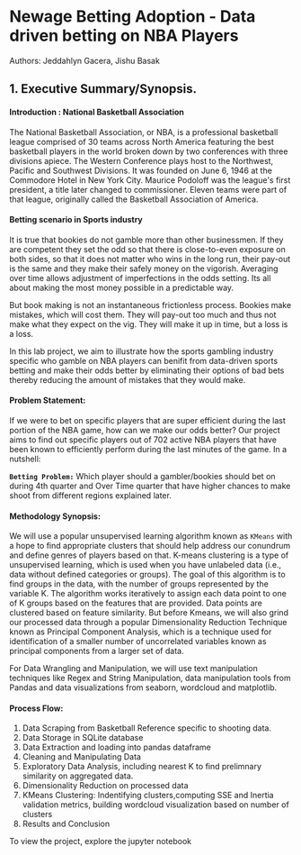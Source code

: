 # Newage Betting Adoption - Data driven betting on NBA Players
Authors: Jeddahlyn Gacera, Jishu Basak
## 1. Executive Summary/Synopsis. 

#### Introduction : National Basketball Association
The National Basketball Association, or NBA, is a professional basketball league comprised of 30 teams across North America featuring the best basketball players in the world broken down by two conferences with three divisions apiece. The Western Conference plays host to the Northwest, Pacific and Southwest Divisions. It was founded on June 6, 1946 at the Commodore Hotel in New York City. Maurice Podoloff was the league's first president, a title later changed to commissioner. Eleven teams were part of that league, originally called the Basketball Association of America.

#### Betting scenario in Sports industry
It is true that bookies do not gamble more than other businessmen. If they are competent they set the odd so that there is close-to-even exposure on both sides, so that it does not matter who wins in the long run, their pay-out is the same and they make their safely money on the vigorish. Averaging over time allows adjustment of imperfections in the odds setting. Its all about making the most money possible in a predictable way.

But book making is not an instantaneous frictionless process. Bookies make mistakes, which will cost them. They will pay-out too much and thus not make what they expect on the vig. They will make it up in time, but a loss is a loss.

In this lab project, we aim to illustrate how the sports gambling industry specific who gamble on NBA players can benifit from data-driven sports betting and make their odds better by eliminating their options of bad bets thereby reducing the amount of mistakes that they would make.

#### Problem Statement: 
If we were to bet on specific players that are super efficient during the last portion of the NBA game, how can we make our odds better? Our project aims to find out specific players out of 702 active NBA players that have been known to efficiently perform during the last minutes of the game. In a nutshell:

<b>`Betting Problem:`</b> Which player should a gambler/bookies should bet on during 4th quarter and Over Time quarter that have higher chances to make shoot from different regions explained later.

#### Methodology Synopsis:
We will use a popular unsupervised learning algorithm known as ```KMeans``` with a hope to find appropriate clusters that should help address our conundrum and define genres of players based on that. K-means clustering is a type of unsupervised learning, which is used when you have unlabeled data (i.e., data without defined categories or groups). The goal of this algorithm is to find groups in the data, with the number of groups represented by the variable K. The algorithm works iteratively to assign each data point to one of K groups based on the features that are provided. Data points are clustered based on feature similarity. 
But before Kmeans, we will also grind our processed data through a popular Dimensionality Reduction Technique known as Principal Component Analysis, which is a technique used for identification of a smaller number of uncorrelated variables known as principal components from a larger set of data. 

For Data Wrangling and Manipulation, we will use text manipulation techniques like Regex and String Manipulation, data manipulation tools from Pandas and data visualizations from seaborn, wordcloud and matplotlib.

#### Process Flow:

1. Data Scraping from Basketball Reference specific to shooting data.
2. Data Storage in SQLite database
3. Data Extraction and loading into pandas dataframe
4. Cleaning and Manipulating Data
5. Exploratory Data Analysis, including nearest K to find prelimnary similarity on aggregated data.
6. Dimensionality Reduction on processed data
7. KMeans Clustering: Indentifying clusters,computing SSE and Inertia validation metrics, building wordcloud visualization based on number of clusters
8. Results and Conclusion

To view the project, explore the jupyter notebook
